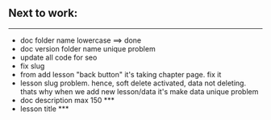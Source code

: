 ## Next to work:

---

-   doc folder name lowercase ==> done
-   doc version folder name unique problem
-   update all code for seo
-   fix slug
-   from add lesson "back button" it's taking chapter page. fix it
-   lesson slug problem. hence, soft delete activated, data not deleting. thats why when we add new lesson/data it's make data unique problem
-   doc description max 150 \*\*\*
-   lesson title \*\*\*
